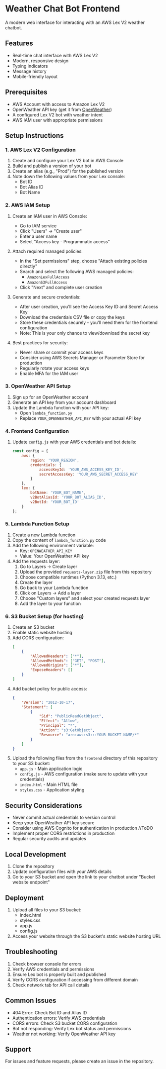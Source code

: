 # Weather Chat Bot Frontend

A modern web interface for interacting with an AWS Lex V2 weather chatbot.

## Features
- Real-time chat interface with AWS Lex V2
- Modern, responsive design
- Typing indicators
- Message history
- Mobile-friendly layout

## Prerequisites
- AWS Account with access to Amazon Lex V2
- OpenWeather API key (get it from [OpenWeather](https://openweathermap.org/api))
- A configured Lex V2 bot with weather intent
- AWS IAM user with appropriate permissions

## Setup Instructions

### 1. AWS Lex V2 Configuration
1. Create and configure your Lex V2 bot in AWS Console
2. Build and publish a version of your bot
3. Create an alias (e.g., "Prod") for the published version
4. Note down the following values from your Lex console:
   - Bot ID
   - Bot Alias ID
   - Bot Name

### 2. AWS IAM Setup
1. Create an IAM user in AWS Console:
   - Go to IAM service
   - Click "Users" → "Create user"
   - Enter a user name
   - Select "Access key - Programmatic access"

2. Attach required managed policies:
   - In the "Set permissions" step, choose "Attach existing policies directly"
   - Search and select the following AWS managed policies:
     - `AmazonLexFullAccess`
     - `AmazonS3FullAccess`
   - Click "Next" and complete user creation

3. Generate and secure credentials:
   - After user creation, you'll see the Access Key ID and Secret Access Key
   - Download the credentials CSV file or copy the keys
   - Store these credentials securely - you'll need them for the frontend configuration
   - Note: This is your only chance to view/download the secret key

4. Best practices for security:
   - Never share or commit your access keys
   - Consider using AWS Secrets Manager or Parameter Store for production
   - Regularly rotate your access keys
   - Enable MFA for the IAM user

### 3. OpenWeather API Setup
1. Sign up for an OpenWeather account
2. Generate an API key from your account dashboard
3. Update the Lambda function with your API key:
   - Open `lambda_function.py`
   - Replace `YOUR_OPENWEATHER_API_KEY` with your actual API key

### 4. Frontend Configuration
1. Update `config.js` with your AWS credentials and bot details:
   ```javascript
   const config = {
       aws: {
           region: 'YOUR_REGION',
           credentials: {
               accessKeyId: 'YOUR_AWS_ACCESS_KEY_ID',
               secretAccessKey: 'YOUR_AWS_SECRET_ACCESS_KEY'
           }
       },
       lex: {
           botName: 'YOUR_BOT_NAME',
           v2BotAliasId: 'YOUR_BOT_ALIAS_ID',
           v2BotId: 'YOUR_BOT_ID'
       }
   };
   ```

### 5. Lambda Function Setup
1. Create a new Lambda function
2. Copy the content of `lambda_function.py` code
3. Add the following environment variable:
   - Key: `OPENWEATHER_API_KEY`
   - Value: Your OpenWeather API key
4. Add the requests layer:
   1. Go to Layers → Create layer
   2. Upload the provided `requests-layer.zip` file from this repository
   3. Choose compatible runtimes (Python 3.13, etc.)
   4. Create the layer
   5. Go back to your Lambda function
   6. Click on Layers → Add a layer
   7. Choose "Custom layers" and select your created requests layer
   8. Add the layer to your function

### 6. S3 Bucket Setup (for hosting)
1. Create an S3 bucket
2. Enable static website hosting
3. Add CORS configuration:
   ```json
   [
       {
           "AllowedHeaders": ["*"],
           "AllowedMethods": ["GET", "POST"],
           "AllowedOrigins": ["*"],
           "ExposeHeaders": []
       }
   ]
   ```
4. Add bucket policy for public access:
   ```json
   {
       "Version": "2012-10-17",
       "Statement": [
           {
               "Sid": "PublicReadGetObject",
               "Effect": "Allow",
               "Principal": "*",
               "Action": "s3:GetObject",
               "Resource": "arn:aws:s3:::YOUR-BUCKET-NAME/*"
           }
       ]
   }
   ```
5. Upload the following files from the `frontend` directory of this repository to your S3 bucket:
   - `app.js` - Main application logic
   - `config.js` - AWS configuration (make sure to update with your credentials)
   - `index.html` - Main HTML file
   - `styles.css` - Application styling

## Security Considerations
- Never commit actual credentials to version control
- Keep your OpenWeather API key secure
- Consider using AWS Cognito for authentication in production //ToDO
- Implement proper CORS restrictions in production
- Regular security audits and updates

## Local Development
1. Clone the repository
2. Update configuration files with your AWS details
3. Go to your S3 bucket and open the link to your chatbot under "Bucket website endpoint"

## Deployment
1. Upload all files to your S3 bucket:
   - index.html
   - styles.css
   - app.js
   - config.js
2. Access your website through the S3 bucket's static website hosting URL

## Troubleshooting
1. Check browser console for errors
2. Verify AWS credentials and permissions
3. Ensure Lex bot is properly built and published
4. Verify CORS configuration if accessing from different domain
5. Check network tab for API call details

## Common Issues
- 404 Error: Check Bot ID and Alias ID
- Authentication errors: Verify AWS credentials
- CORS errors: Check S3 bucket CORS configuration
- Bot not responding: Verify Lex bot status and permissions
- Weather not working: Verify OpenWeather API key

## Support
For issues and feature requests, please create an issue in the repository.
